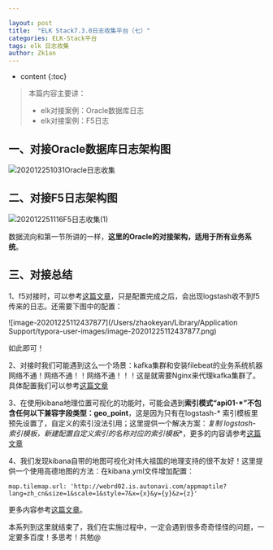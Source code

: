 ```yaml
---

layout: post
title:  "ELK Stack7.3.0日志收集平台（七）"
categories: ELK-Stack平台
tags: elk 日志收集
author: Zk1an
---
```


* content
{:toc}
> 本篇内容主要讲：
>
> - elk对接案例：Oracle数据库日志
> - elk对接案例：F5日志

## 一、对接Oracle数据库日志架构图

![202012251031Oracle日志收集](https://gitee.com/zhaokeyan/pic_repo/raw/master/uPic/%202020%2012%2025%2010%2031Oracle%E6%97%A5%E5%BF%97%E6%94%B6%E9%9B%86.png)

## 二、对接F5日志架构图

![202012251116F5日志收集(1)](https://gitee.com/zhaokeyan/pic_repo/raw/master/uPic/%202020%2012%2025%2011%2016F5%E6%97%A5%E5%BF%97%E6%94%B6%E9%9B%86%20(1).png)

数据流向和第一节所讲的一样，**这里的Oracle的对接架构，适用于所有业务系统**。



## 三、对接总结

1、f5对接时，可以参考[这篇文章](https://www.cnblogs.com/JetpropelledSnake/p/10550778.html)，只是配置完成之后，会出现logstash收不到f5传来的日志。还需要下图中的配置：

![image-20201225112437877](/Users/zhaokeyan/Library/Application Support/typora-user-images/image-20201225112437877.png)

如此即可！

2、对接时我们可能遇到这么一个场景：kafka集群和安装filebeat的业务系统机器网络不通！网络不通！！网络不通！！！这是就需要Nginx来代理kafka集群了。具体配置我们可以参考[这篇文章](https://www.cosmozhu.fun/archives/399)

3、在使用kibana地理位置可视化的功能时，可能会遇到**索引模式“api01-*”不包含任何以下兼容字段类型：geo_point**，这是因为只有在logstash-* 索引模板里预先设置了，自定义的索引没法引用；这里提供一个解决方案：**复制 logstash-* 索引模板，新建配置自定义索引的名称对应的索引模板**，更多的内容请参考[这篇文章](https://www.cnblogs.com/loki717/p/14001578.html)

4、我们发现kibana自带的地图可视化对伟大祖国的地理支持的很不友好！这里提供一个使用高德地图的方法：在kibana.yml文件增加配置：

```properties
map.tilemap.url: 'http://webrd02.is.autonavi.com/appmaptile?lang=zh_cn&size=1&scale=1&style=7&x={x}&y={y}&z={z}'
```

更多内容参考[这篇文章](https://blog.csdn.net/supingemail/article/details/104613554)。

本系列到这里就结束了，我们在实施过程中，一定会遇到很多奇奇怪怪的问题，一定要多百度！多思考！共勉@

